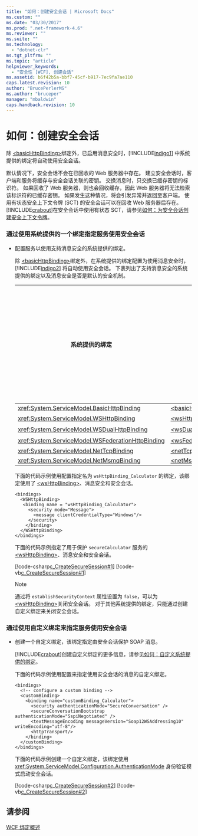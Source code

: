```yaml
---
title: "如何：创建安全会话 | Microsoft Docs"
ms.custom: ""
ms.date: "03/30/2017"
ms.prod: ".net-framework-4.6"
ms.reviewer: ""
ms.suite: ""
ms.technology: 
  - "dotnet-clr"
ms.tgt_pltfrm: ""
ms.topic: "article"
helpviewer_keywords: 
  - "安全性 [WCF], 创建会话"
ms.assetid: b6f42b5a-bbf7-45cf-b917-7ec9fa7ae110
caps.latest.revision: 10
author: "BrucePerlerMS"
ms.author: "bruceper"
manager: "mbaldwin"
caps.handback.revision: 10
---
```

# 如何：创建安全会话
除 [\<basicHttpBinding\>](../../../../docs/framework/configure-apps/file-schema/wcf/basichttpbinding.md)绑定外，已启用消息安全时，[!INCLUDE[indigo1](../../../../includes/indigo1-md.md)] 中系统提供的绑定将自动使用安全会话。  
  
 默认情况下，安全会话不会在已回收的 Web 服务器中存在。  建立安全会话时，客户端和服务将缓存与安全会话关联的密钥。  交换消息时，只交换已缓存密钥的标识符。  如果回收了 Web 服务器，则也会回收缓存，因此 Web 服务器将无法检索该标识符的已缓存密钥。  如果发生这种情况，将会引发异常并返回至客户端。  使用有状态安全上下文令牌 \(SCT\) 的安全会话可以在回收 Web 服务器后存在。  [!INCLUDE[crabout](../../../../includes/crabout-md.md)]在安全会话中使用有状态 SCT，请参见[如何：为安全会话创建安全上下文令牌](../../../../docs/framework/wcf/feature-details/how-to-create-a-security-context-token-for-a-secure-session.md)。  
  
### 通过使用系统提供的一个绑定指定服务使用安全会话  
  
-   配置服务以使用支持消息安全的系统提供的绑定。  
  
     除 [\<basicHttpBinding\>](../../../../docs/framework/configure-apps/file-schema/wcf/basichttpbinding.md)绑定外，在系统提供的绑定配置为使用消息安全时，[!INCLUDE[indigo2](../../../../includes/indigo2-md.md)] 将自动使用安全会话。  下表列出了支持消息安全的系统提供的绑定以及消息安全是否是默认的安全机制。  
  
    |系统提供的绑定|配置元素|默认情况下是否启用消息安全|  
    |-------------|----------|-------------------|  
    |<xref:System.ServiceModel.BasicHttpBinding>|[\<basicHttpBinding\>](../../../../docs/framework/configure-apps/file-schema/wcf/basichttpbinding.md)|No|  
    |<xref:System.ServiceModel.WSHttpBinding>|[\<wsHttpBinding\>](../../../../docs/framework/configure-apps/file-schema/wcf/wshttpbinding.md)|是|  
    |<xref:System.ServiceModel.WSDualHttpBinding>|[\<wsDualHttpBinding\>](../../../../docs/framework/configure-apps/file-schema/wcf/wsdualhttpbinding.md)|是|  
    |<xref:System.ServiceModel.WSFederationHttpBinding>|[\<wsFederationHttpBinding\>](../../../../docs/framework/configure-apps/file-schema/wcf/wsfederationhttpbinding.md)|是|  
    |<xref:System.ServiceModel.NetTcpBinding>|[\<netTcpBinding\>](../../../../docs/framework/configure-apps/file-schema/wcf/nettcpbinding.md)|No|  
    |<xref:System.ServiceModel.NetMsmqBinding>|[\<netMsmqBinding\>](../../../../docs/framework/configure-apps/file-schema/wcf/netmsmqbinding.md)|No|  
  
     下面的代码示例使用配置指定名为 `wsHttpBinding_Calculator` 的绑定，该绑定使用了 [\<wsHttpBinding\>](../../../../docs/framework/configure-apps/file-schema/wcf/wshttpbinding.md)、消息安全和安全会话。  
  
    ```  
    <bindings>  
      <WSHttpBinding>  
       <binding name = "wsHttpBinding_Calculator">  
         <security mode="Message">  
           <message clientCredentialType="Windows"/>  
         </security>  
        </binding>  
      </WSHttpBinding>  
    </bindings>  
    ```  
  
     下面的代码示例指定了用于保护 `secureCalculator` 服务的 [\<wsHttpBinding\>](../../../../docs/framework/configure-apps/file-schema/wcf/wshttpbinding.md)、消息安全和安全会话。  
  
     [!code-csharp[c_CreateSecureSession#1](../../../../samples/snippets/csharp/VS_Snippets_CFX/c_createsecuresession/cs/secureservice.cs#1)]
     [!code-vb[c_CreateSecureSession#1](../../../../samples/snippets/visualbasic/VS_Snippets_CFX/c_createsecuresession/vb/secureservice.vb#1)]  
  
    > [!NOTE]
    >  通过将 `establishSecurityContext` 属性设置为 `false`，可以为 [\<wsHttpBinding\>](../../../../docs/framework/configure-apps/file-schema/wcf/wshttpbinding.md)关闭安全会话。  对于其他系统提供的绑定，只能通过创建自定义绑定来关闭安全会话。  
  
### 通过使用自定义绑定来指定服务使用安全会话  
  
-   创建一个自定义绑定，该绑定指定由安全会话保护 SOAP 消息。  
  
     [!INCLUDE[crabout](../../../../includes/crabout-md.md)]创建自定义绑定的更多信息，请参见[如何：自定义系统提供的绑定](../../../../docs/framework/wcf/extending/how-to-customize-a-system-provided-binding.md)。  
  
     下面的代码示例使用配置来指定使用安全会话的消息的自定义绑定。  
  
    ```  
    <bindings>  
      <!-- configure a custom binding -->  
      <customBinding>  
        <binding name="customBinding_Calculator">  
          <security authenticationMode="SecureConversation" />  
          <secureConversationBootstrap authenticationMode="SspiNegotiated" />  
          <textMessageEncoding messageVersion="Soap12WSAddressing10" writeEncoding="utf-8"/>  
          <httpTransport/>  
        </binding>  
      </customBinding>  
    </bindings>  
    ```  
  
     下面的代码示例创建一个自定义绑定，该绑定使用 <xref:System.ServiceModel.Configuration.AuthenticationMode> 身份验证模式启动安全会话。  
  
     [!code-csharp[c_CreateSecureSession#2](../../../../samples/snippets/csharp/VS_Snippets_CFX/c_createsecuresession/cs/secureservice.cs#2)]
     [!code-vb[c_CreateSecureSession#2](../../../../samples/snippets/visualbasic/VS_Snippets_CFX/c_createsecuresession/vb/secureservice.vb#2)]  
  
## 请参阅  
 [WCF 绑定概述](../../../../docs/framework/wcf/bindings-overview.md)